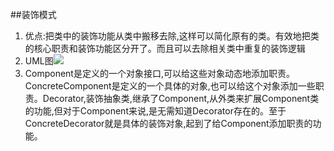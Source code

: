##装饰模式
1. 优点:把类中的装饰功能从类中搬移去除,这样可以简化原有的类。有效地把类的核心职责和装饰功能区分开了。而且可以去除相关类中重复的装饰逻辑
2. UML图![](https://i.imgur.com/WZWrUVV.png)
3. Component是定义的一个对象接口,可以给这些对象动态地添加职责。ConcreteComponent是定义的一个具体的对象,也可以给这个对象添加一些职责。Decorator,装饰抽象类,继承了Component,从外类来扩展Component类的功能,但对于Component来说,是无需知道Decorator存在的。至于ConcreteDecorator就是具体的装饰对象,起到了给Component添加职责的功能。